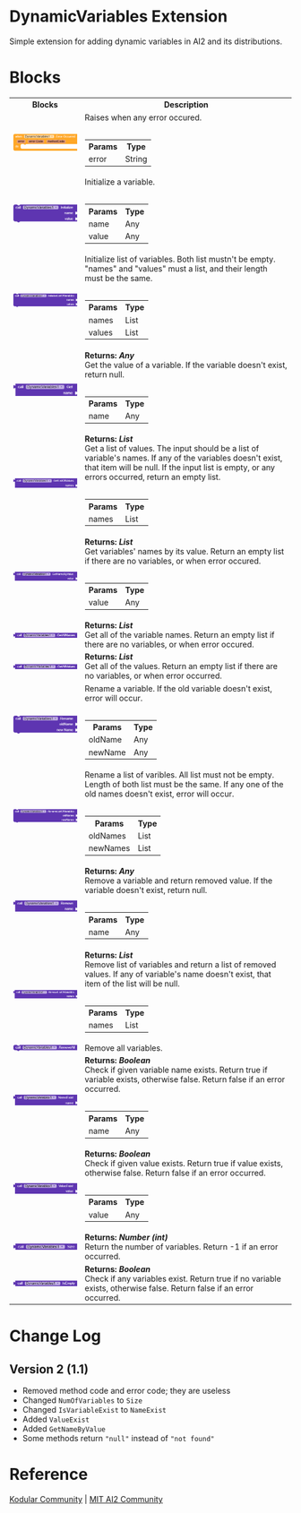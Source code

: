 # DynamicVariables Extension
Simple extension for adding dynamic variables in AI2 and its distributions.

# Blocks

<table style = "width:100%">
	<tr>
		<th>Blocks</th>
		<th>Description</th>
	</tr>
	<tr>
		<td>
			<img src = "assets/WhenErrorOccurred.png">
		</td>
		<td>Raises when any error occured.<br><br>
		<table>
			<tr>
				<th>Params</th>
				<th>Type</th>
			</tr>
			<tr>
				<td>error</td>
				<td>String</td>
			</tr>
			</table>
		</td>
	</tr>
	<tr>
		<td>
			<img src = "assets/Initialize.png">
		</td>
		<td>Initialize a variable.<br><br>
		<table>
			<tr>
				<th>Params</th>
				<th>Type</th>
			</tr>
			<tr>
				<td>name</td>
				<td>Any</td>
			</tr>
			<tr>
				<td>value</td>
				<td>Any</td>
			</tr>
			</table>
		</td>
			</tr>
	<tr>
		<td>
			<img src = "assets/InitializeListOfVariables.png">
		</td>
		<td>Initialize list of variables. Both list mustn't be empty. "names" and "values" must a list, and their length must be the same.<br><br>
		<table>
			<tr>
				<th>Params</th>
				<th>Type</th>
			</tr>
			<tr>
				<td>names</td>
				<td>List</td>
			</tr>
			<tr>
				<td>values</td>
				<td>List</td>
			</tr>
			</table>
		</td>
			</tr>
	<tr>
		<td>
			<img src = "assets/Get.png">
		</td>
		<td><b>Returns: <i>Any</i></b><br>Get the value of a variable. If the variable doesn't exist, return null.<br><br>
		<table>
			<tr>
				<th>Params</th>
				<th>Type</th>
			</tr>
			<tr>
				<td>name</td>
				<td>Any</td>
			</tr>
			</table>
		</td>
			</tr>
	<tr>
		<td>
			<img src = "assets/GetListOfValues.png">
		</td>
		<td><b>Returns: <i>List</i></b><br>Get a list of values. The input should be a list of variable's names. If any of the variables doesn't exist, that item will be null. If the input list is empty, or any errors occurred, return an empty list.<br><br>
		<table>
			<tr>
				<th>Params</th>
				<th>Type</th>
			</tr>
			<tr>
				<td>names</td>
				<td>List</td>
			</tr>
			</table>
		</td>
			</tr>
	<tr>
		<td>
			<img src = "assets/GetNameByValue.png">
		</td>
		<td><b>Returns: <i>List</i></b><br>Get variables' names by its value. Return an empty list if there are no variables, or when error occured.<br><br>
		<table>
			<tr>
				<th>Params</th>
				<th>Type</th>
			</tr>
			<tr>
				<td>value</td>
				<td>Any</td>
			</tr>
			</table>
		</td>
			</tr>
	<tr>
		<td>
			<img src = "assets/GetAllNames.png">
		</td>
		<td><b>Returns: <i>List</i></b><br>Get all of the variable names. Return an empty list if there are no variables, or when error occured.</td>
			</tr>
	<tr>
		<td>
			<img src = "assets/GetAllValues.png">
		</td>
		<td><b>Returns: <i>List</i></b><br>Get all of the values. Return an empty list if there are no variables, or when error occurred.</td>
			</tr>
	<tr>
		<td>
			<img src = "assets/Rename.png">
		</td>
		<td>Rename a variable. If the old variable doesn't exist, error will occur.<br><br>
		<table>
			<tr>
				<th>Params</th>
				<th>Type</th>
			</tr>
			<tr>
				<td>oldName</td>
				<td>Any</td>
			</tr>
			<tr>
				<td>newName</td>
				<td>Any</td>
			</tr>
		</table>
		</td>
			</tr>
	<tr>
		<td>
			<img src = "assets/RenameListOfVariables.png">
		</td>
		<td>Rename a list of varibles. All list must not be empty. Length of both list must be the same. If any one of the old names doesn't exist, error will occur.<br><br>
		<table>
			<tr>
				<th>Params</th>
				<th>Type</th>
			</tr>
			<tr>
				<td>oldNames</td>
				<td>List</td>
			</tr>
			<tr>
				<td>newNames</td>
				<td>List</td>
			</tr>
		</table>
		</td>
			</tr>
	<tr>
		<td>
			<img src = "assets/Remove.png">
		</td>
		<td><b>Returns: <i>Any</i></b><br>Remove a variable and return removed value. If the variable doesn't exist, return null.<br><br>
		<table>
			<tr>
				<th>Params</th>
				<th>Type</th>
			</tr>
			<tr>
				<td>name</td>
				<td>Any</td>
			</tr>
			</table>
		</td>
			</tr>
	<tr>
		<td>
			<img src = "assets/RemoveListOfVariables.png">
		</td>
		<td><b>Returns: <i>List</i></b><br>Remove list of variables and return a list of removed values. If any of variable's name doesn't exist, that item of the list will be null.<br><br>
		<table>
			<tr>
				<th>Params</th>
				<th>Type</th>
			</tr>
			<tr>
				<td>names</td>
				<td>List</td>
			</tr>
			</table>
		</td>
			</tr>
	<tr>
		<td>
			<img src = "assets/RemoveAll.png">
		</td>
		<td>Remove all variables.</td>
	</tr>
	<tr>
		<td>
			<img src = "assets/NameExist.png">
		</td>
		<td><b>Returns: <i>Boolean</i></b><br>Check if given variable name exists. Return true if variable exists, otherwise false. Return false if an error occurred.<br><br>
		<table>
			<tr>
				<th>Params</th>
				<th>Type</th>
			</tr>
			<tr>
				<td>name</td>
				<td>Any</td>
			</tr>
			</table>
		</td>
	</tr>
	<tr>
		<td>
			<img src = "assets/ValueExist.png">
		</td>
		<td><b>Returns: <i>Boolean</i></b><br>Check if given value exists. Return true if value exists, otherwise false. Return false if an error occurred.<br><br>
		<table>
			<tr>
				<th>Params</th>
				<th>Type</th>
			</tr>
			<tr>
				<td>value</td>
				<td>Any</td>
			</tr>
			</table>
		</td>
	</tr>
	<tr>
		<td>
			<img src = "assets/Size.png">
		</td>
		<td><b>Returns: <i>Number (int)</i></b><br>Return the number of variables. Return -1 if an error occurred.</td>
	</tr>
	<tr>
		<td>
			<img src = "assets/IsEmpty.png">
		</td>
		<td><b>Returns: <i>Boolean</i></b><br>Check if any variables exist. Return true if no variable exists, otherwise false. Return false if an error occurred.</td>
	</tr>
		</table>
	
# Change Log
## Version 2 (1.1)
- Removed method code and error code; they are useless
- Changed `NumOfVariables` to `Size`
- Changed `IsVariableExist` to `NameExist`
- Added `ValueExist`
- Added `GetNameByValue`
- Some methods return `"null"` instead of `"not found"`

# Reference
[Kodular Community](https://community.kodular.io/t/free-open-source-dynamic-variables-create-dynamic-variables/83592) | [MIT AI2 Community](https://community.appinventor.mit.edu/t/free-open-source-dynamic-variables-create-dynamic-variables/16321)
